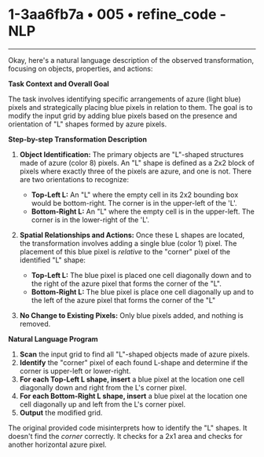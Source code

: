 # 1-3aa6fb7a • 005 • refine_code - NLP

---
Okay, here's a natural language description of the observed transformation, focusing on objects, properties, and actions:

**Task Context and Overall Goal**

The task involves identifying specific arrangements of azure (light blue) pixels and strategically placing blue pixels in relation to them. The goal is to modify the input grid by adding blue pixels based on the presence and orientation of "L" shapes formed by azure pixels.

**Step-by-step Transformation Description**

1.  **Object Identification:** The primary objects are "L"-shaped structures made of azure (color 8) pixels. An "L" shape is defined as a 2x2 block of pixels where exactly three of the pixels are azure, and one is not.  There are two orientations to recognize:

    *   **Top-Left L:** An "L" where the empty cell in its 2x2 bounding box would be bottom-right. The corner is in the upper-left of the 'L'.
    *   **Bottom-Right L:** An "L" where the empty cell is in the upper-left. The corner is in the lower-right of the 'L'.

2.  **Spatial Relationships and Actions:** Once these L shapes are located, the transformation involves adding a single blue (color 1) pixel. The placement of this blue pixel is *relative* to the "corner" pixel of the identified "L" shape:

    *   **Top-Left L:** The blue pixel is placed one cell diagonally down and to the right of the azure pixel that forms the corner of the "L".
    * **Bottom-Right L:** The blue pixel is place one cell diagonally up and to the left of the azure pixel that forms the corner of the "L"

3. **No Change to Existing Pixels:** Only blue pixels added, and nothing is removed.

**Natural Language Program**

1.  **Scan** the input grid to find all "L"-shaped objects made of azure pixels.
2.  **Identify** the "corner" pixel of each found L-shape and determine if the corner is upper-left or lower-right.
3.  **For each Top-Left L shape, insert** a blue pixel at the location one cell diagonally down and right from the L's corner pixel.
4. **For each Bottom-Right L shape, insert** a blue pixel at the location one cell diagonally up and left from the L's corner pixel.
5.  **Output** the modified grid.

The original provided code misinterprets how to identify the "L" shapes. It doesn't find the *corner* correctly. It checks for a 2x1 area and checks for another horizontal azure pixel.

